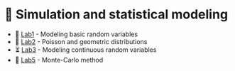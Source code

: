 # 🚀 Simulation and statistical modeling

- 🎯 [Lab1](/Term7/Simulation-and-statistical-modeling/Lab1) -
  Modeling basic random variables
- 🎲 [Lab2](/Term7/Simulation-and-statistical-modeling/Lab2) - Poisson and geometric distributions
- ⏳ [Lab3](/Term7/Simulation-and-statistical-modeling/Lab3) -
  Modeling continuous random variables
- 💸 [Lab5](/Term7/Simulation-and-statistical-modeling/Lab5) - Monte-Carlo method
